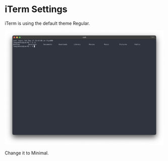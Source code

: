# iTerm Settings

iTerm is using the default theme Regular.

![iTerm Regular Appearance](https://github.com/lawgimenez/wiki/blob/main/static/iterm-regular.png)

Change it to Minimal.